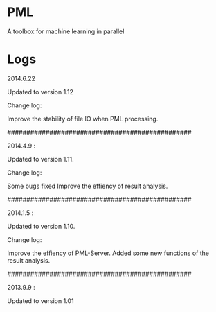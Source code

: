 PML
===

A toolbox for machine learning in parallel



Logs
====
2014.6.22

Updated to version 1.12

Change log:

Improve the stability of file IO when PML processing.

################################################


2014.4.9 :

Updated to version 1.11.

Change log:

Some bugs fixed
Improve the effiency of result analysis.

################################################


2014.1.5 :

Updated to version 1.10.

Change log:

Improve the effiency of PML-Server.
Added some new functions of the result analysis.

################################################


2013.9.9 :

Updated to version 1.01

 
